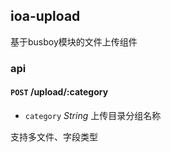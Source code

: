 ## ioa-upload

基于busboy模块的文件上传组件


### api

#### `POST` /upload/:category

* `category` *String* 上传目录分组名称

支持多文件、字段类型

